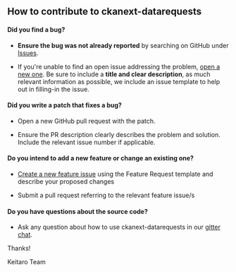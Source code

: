## How to contribute to ckanext-datarequests

#### **Did you find a bug?**

* **Ensure the bug was not already reported** by searching on GitHub under [Issues](https://github.com/keitaroinc/ckanext-datarequests/issues).

* If you're unable to find an open issue addressing the problem, [open a new one](https://github.com/keitaroinc/ckanext-datarequests/issues/new). Be sure to include a **title and clear description**, as much relevant information as possible, we include an issue template to help out in filling-in the issue.

#### **Did you write a patch that fixes a bug?**

* Open a new GitHub pull request with the patch.

* Ensure the PR description clearly describes the problem and solution. Include the relevant issue number if applicable.

#### **Do you intend to add a new feature or change an existing one?**

* [Create a new feature issue](https://github.com/keitaroinc/ckanext-datarequests/issues/new) using the Feature Request template and describe your proposed changes

* Submit a pull request referring to the relevant feature issue/s

#### **Do you have questions about the source code?**

* Ask any question about how to use ckanext-datarequests in our [gitter chat](https://gitter.im/keitaroinc/ckan).

Thanks!

Keitaro Team
